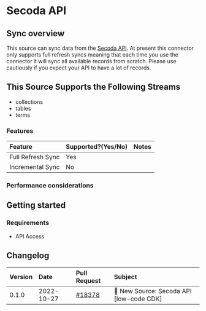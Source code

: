 # Secoda API

## Sync overview

This source can sync data from the [Secoda API](https://docs.secoda.co/secoda-api). At present this
connector only supports full refresh syncs meaning that each time you use the connector it will sync
all available records from scratch. Please use cautiously if you expect your API to have a lot of
records.

## This Source Supports the Following Streams

- collections
- tables
- terms

### Features

| Feature           | Supported?\(Yes/No\) | Notes |
| :---------------- | :------------------- | :---- |
| Full Refresh Sync | Yes                  |       |
| Incremental Sync  | No                   |       |

### Performance considerations

## Getting started

### Requirements

- API Access

## Changelog

| Version | Date       | Pull Request                                              | Subject                                  |
| :------ | :--------- | :-------------------------------------------------------- | :--------------------------------------- |
| 0.1.0   | 2022-10-27 | [#18378](https://github.com/airbytehq/airbyte/pull/18378) | 🎉 New Source: Secoda API [low-code CDK] |
